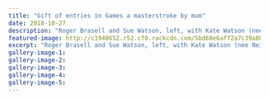 ```yaml
---
title: "Gift of entries in Games a masterstroke by mum"
date: 2018-10-27
description: "Roger Brasell and Sue Watson, left, with Kate Watson (nee Neilson), Simon Watson (holding baby George Watson)..."
featured-image: http://c1940652.r52.cf0.rackcdn.com/5bd68e6aff2a7c39a800014f/Watson-family-in-mastergames-chron-27-oct-2018.jpg
excerpt: "Roger Brasell and Sue Watson, left, with Kate Watson (nee Neilson), Simon Watson (holding baby George Watson)..."
gallery-image-1: 
gallery-image-2: 
gallery-image-3: 
gallery-image-4: 
gallery-image-5: 
---
```

